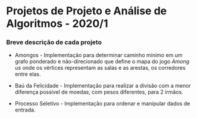 # Projetos de Projeto e Análise de Algoritmos - 2020/1

### Breve descrição de cada projeto

*	Amongos - Implementação para determinar caminho mínimo em um grafo ponderado e não-direcionado que define o mapa do jogo *Among us* onde os vértices representam as salas e as arestas, os corredores entre elas.

*	Baú da Felicidade - Implementação para realizar a divisão com a menor diferença possível de moedas, com pesos diferentes, para 2 irmãos.

*	Processo Seletivo - Implementação para ordenar e manipular dados de entrada. 